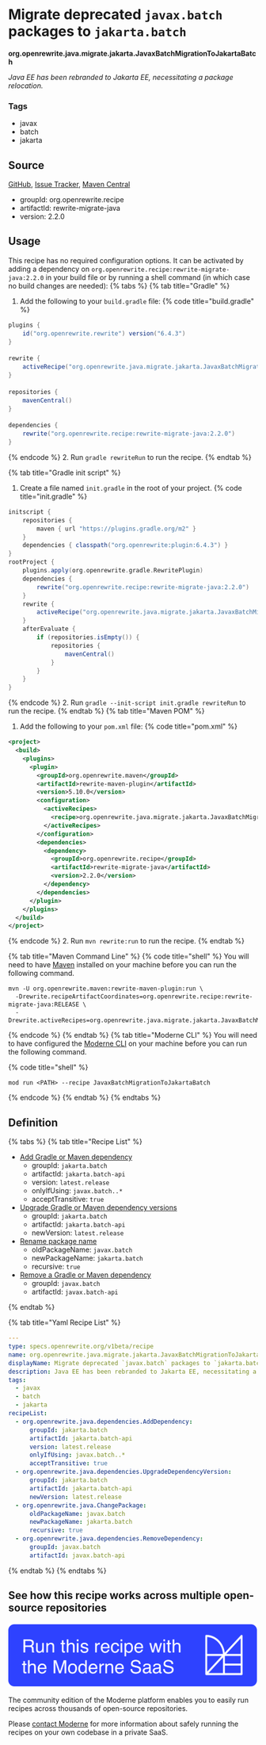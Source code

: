 # Migrate deprecated `javax.batch` packages to `jakarta.batch`

**org.openrewrite.java.migrate.jakarta.JavaxBatchMigrationToJakartaBatch**

_Java EE has been rebranded to Jakarta EE, necessitating a package relocation._

### Tags

* javax
* batch
* jakarta

## Source

[GitHub](https://github.com/openrewrite/rewrite-migrate-java/blob/main/src/main/resources/META-INF/rewrite/jakarta-ee-9.yml), [Issue Tracker](https://github.com/openrewrite/rewrite-migrate-java/issues), [Maven Central](https://central.sonatype.com/artifact/org.openrewrite.recipe/rewrite-migrate-java/2.2.0/jar)

* groupId: org.openrewrite.recipe
* artifactId: rewrite-migrate-java
* version: 2.2.0


## Usage

This recipe has no required configuration options. It can be activated by adding a dependency on `org.openrewrite.recipe:rewrite-migrate-java:2.2.0` in your build file or by running a shell command (in which case no build changes are needed): 
{% tabs %}
{% tab title="Gradle" %}
1. Add the following to your `build.gradle` file:
{% code title="build.gradle" %}
```groovy
plugins {
    id("org.openrewrite.rewrite") version("6.4.3")
}

rewrite {
    activeRecipe("org.openrewrite.java.migrate.jakarta.JavaxBatchMigrationToJakartaBatch")
}

repositories {
    mavenCentral()
}

dependencies {
    rewrite("org.openrewrite.recipe:rewrite-migrate-java:2.2.0")
}
```
{% endcode %}
2. Run `gradle rewriteRun` to run the recipe.
{% endtab %}

{% tab title="Gradle init script" %}
1. Create a file named `init.gradle` in the root of your project.
{% code title="init.gradle" %}
```groovy
initscript {
    repositories {
        maven { url "https://plugins.gradle.org/m2" }
    }
    dependencies { classpath("org.openrewrite:plugin:6.4.3") }
}
rootProject {
    plugins.apply(org.openrewrite.gradle.RewritePlugin)
    dependencies {
        rewrite("org.openrewrite.recipe:rewrite-migrate-java:2.2.0")
    }
    rewrite {
        activeRecipe("org.openrewrite.java.migrate.jakarta.JavaxBatchMigrationToJakartaBatch")
    }
    afterEvaluate {
        if (repositories.isEmpty()) {
            repositories {
                mavenCentral()
            }
        }
    }
}
```
{% endcode %}
2. Run `gradle --init-script init.gradle rewriteRun` to run the recipe.
{% endtab %}
{% tab title="Maven POM" %}
1. Add the following to your `pom.xml` file:
{% code title="pom.xml" %}
```xml
<project>
  <build>
    <plugins>
      <plugin>
        <groupId>org.openrewrite.maven</groupId>
        <artifactId>rewrite-maven-plugin</artifactId>
        <version>5.10.0</version>
        <configuration>
          <activeRecipes>
            <recipe>org.openrewrite.java.migrate.jakarta.JavaxBatchMigrationToJakartaBatch</recipe>
          </activeRecipes>
        </configuration>
        <dependencies>
          <dependency>
            <groupId>org.openrewrite.recipe</groupId>
            <artifactId>rewrite-migrate-java</artifactId>
            <version>2.2.0</version>
          </dependency>
        </dependencies>
      </plugin>
    </plugins>
  </build>
</project>
```
{% endcode %}
2. Run `mvn rewrite:run` to run the recipe.
{% endtab %}

{% tab title="Maven Command Line" %}
{% code title="shell" %}
You will need to have [Maven](https://maven.apache.org/download.cgi) installed on your machine before you can run the following command.

```shell
mvn -U org.openrewrite.maven:rewrite-maven-plugin:run \
  -Drewrite.recipeArtifactCoordinates=org.openrewrite.recipe:rewrite-migrate-java:RELEASE \
  -Drewrite.activeRecipes=org.openrewrite.java.migrate.jakarta.JavaxBatchMigrationToJakartaBatch
```
{% endcode %}
{% endtab %}
{% tab title="Moderne CLI" %}
You will need to have configured the [Moderne CLI](https://docs.moderne.io/moderne-cli/cli-intro) on your machine before you can run the following command.

{% code title="shell" %}
```shell
mod run <PATH> --recipe JavaxBatchMigrationToJakartaBatch
```
{% endcode %}
{% endtab %}
{% endtabs %}

## Definition

{% tabs %}
{% tab title="Recipe List" %}
* [Add Gradle or Maven dependency](../../../java/dependencies/adddependency.md)
  * groupId: `jakarta.batch`
  * artifactId: `jakarta.batch-api`
  * version: `latest.release`
  * onlyIfUsing: `javax.batch..*`
  * acceptTransitive: `true`
* [Upgrade Gradle or Maven dependency versions](../../../java/dependencies/upgradedependencyversion.md)
  * groupId: `jakarta.batch`
  * artifactId: `jakarta.batch-api`
  * newVersion: `latest.release`
* [Rename package name](../../../java/changepackage.md)
  * oldPackageName: `javax.batch`
  * newPackageName: `jakarta.batch`
  * recursive: `true`
* [Remove a Gradle or Maven dependency](../../../java/dependencies/removedependency.md)
  * groupId: `javax.batch`
  * artifactId: `javax.batch-api`

{% endtab %}

{% tab title="Yaml Recipe List" %}
```yaml
---
type: specs.openrewrite.org/v1beta/recipe
name: org.openrewrite.java.migrate.jakarta.JavaxBatchMigrationToJakartaBatch
displayName: Migrate deprecated `javax.batch` packages to `jakarta.batch`
description: Java EE has been rebranded to Jakarta EE, necessitating a package relocation.
tags:
  - javax
  - batch
  - jakarta
recipeList:
  - org.openrewrite.java.dependencies.AddDependency:
      groupId: jakarta.batch
      artifactId: jakarta.batch-api
      version: latest.release
      onlyIfUsing: javax.batch..*
      acceptTransitive: true
  - org.openrewrite.java.dependencies.UpgradeDependencyVersion:
      groupId: jakarta.batch
      artifactId: jakarta.batch-api
      newVersion: latest.release
  - org.openrewrite.java.ChangePackage:
      oldPackageName: javax.batch
      newPackageName: jakarta.batch
      recursive: true
  - org.openrewrite.java.dependencies.RemoveDependency:
      groupId: javax.batch
      artifactId: javax.batch-api

```
{% endtab %}
{% endtabs %}

## See how this recipe works across multiple open-source repositories

[![Moderne Link Image](/.gitbook/assets/ModerneRecipeButton.png)](https://app.moderne.io/recipes/org.openrewrite.java.migrate.jakarta.JavaxBatchMigrationToJakartaBatch)

The community edition of the Moderne platform enables you to easily run recipes across thousands of open-source repositories.

Please [contact Moderne](https://moderne.io/product) for more information about safely running the recipes on your own codebase in a private SaaS.
